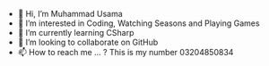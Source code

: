 - 👋 Hi, I’m Muhammad Usama
- 👀 I’m interested in Coding, Watching Seasons and Playing Games
- 🌱 I’m currently learning CSharp
- 💞️ I’m looking to collaborate on GitHub
- 📫 How to reach me ... ? This is my number 03204850834

<!---
Usamakhan2016/Usamakhan2016 is a ✨ special ✨ repository because its `README.md` (this file) appears on your GitHub profile.
You can click the Preview link to take a look at your changes.
--->
